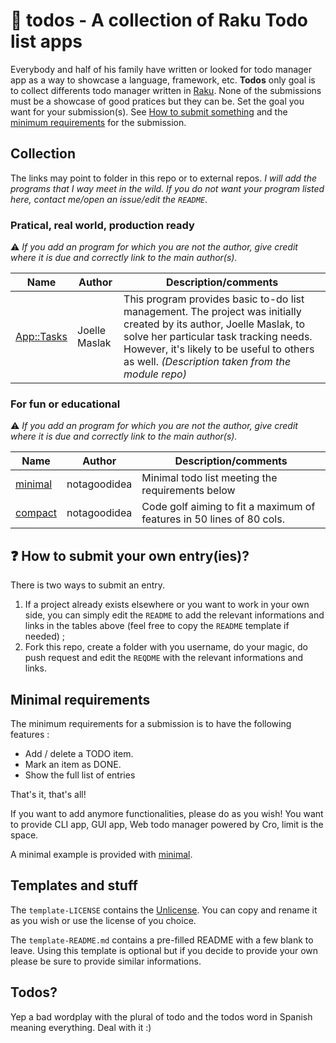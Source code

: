 # :open_book: todos - A collection of Raku Todo list apps
Everybody and half of his family have written or looked for todo manager app as a way to showcase a language, framework, etc.
**Todos** only goal is to collect differents todo manager written in [Raku](https://raku.org/).
None of the submissions must be a showcase of good pratices but they can be.
Set the goal you want for your submission(s). See [How to submit something]() and the [minimum requirements]() for the submission.

## Collection
The links may point to folder in this repo or to external repos.
*I will add the programs that I way meet in the wild. If you do not want your program listed here, contact me/open an issue/edit the `README`*.

### Pratical, real world, production ready
:warning: *If you add an program for which you are not the author, give credit where it is due and correctly link to the main author(s).*

| Name | Author | Description/comments |
| --- | --- | --- |
| [App::Tasks](https://modules.raku.org/dist/App::Tasks:cpan:JMASLAK) | Joelle Maslak | This program provides basic to-do list management. The project was initially created by its author, Joelle Maslak, to solve her particular task tracking needs. However, it's likely to be useful to others as well. *(Description taken from the module repo)*|

### For fun or educational
:warning: *If you add an program for which you are not the author, give credit where it is due and correctly link to the main author(s).*

| Name | Author | Description/comments |
| --- | --- | --- |
| [minimal](/notagoodidea/minimal/) | notagoodidea | Minimal todo list meeting the requirements below | 
| [compact](/notagoodidea/compact/) | notagoodidea | Code golf aiming to fit a maximum of features in 50 lines of 80 cols. |


## :question: How to submit your own entry(ies)?
There is two ways to submit an entry.

1. If a project already exists elsewhere or you want to work in your own side, you can simply edit the `README` to add the relevant informations and links in the tables above (feel free to copy the `README` template if needed) ; 
2. Fork this repo, create a folder with you username, do your magic, do push request and edit the `REQDME` with the relevant informations and links.

## Minimal requirements
The minimum requirements for a submission is to have the following features :

* Add / delete a TODO item.
* Mark an item as DONE.
* Show the full list of entries

That's it, that's all! 

If you want to add anymore functionalities, please do as you wish!
You want to provide CLI app, GUI app, Web todo manager powered by Cro, limit is the space.

A minimal example is provided with [minimal](/notagoodidea/minimal/).
## Templates and stuff

The `template-LICENSE` contains the [Unlicense](https://unlicense.org/). You can copy and rename it as you wish or use the license of you choice.

The `template-README.md` contains a pre-filled README with a few blank to leave. Using this template is optional but if you decide to provide your own please be sure to provide similar informations.

## Todos?
Yep a bad wordplay with the plural of todo and the todos word in Spanish meaning everything. Deal with it :)
